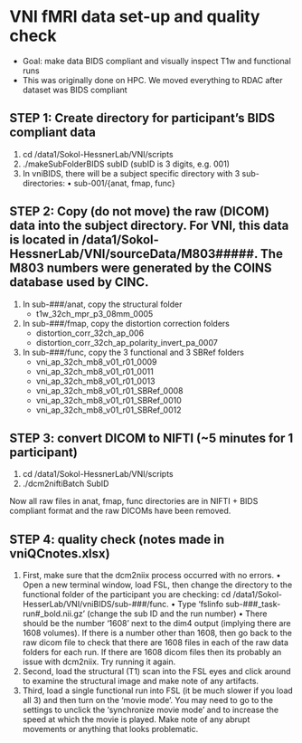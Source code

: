 # VNI fMRI data set-up and quality check 
-	Goal: make data BIDS compliant and visually inspect T1w and functional runs 	
- 	This was originally done on HPC. We moved everything to RDAC after dataset was BIDS compliant 

## STEP 1: Create directory for participant’s BIDS compliant data
1. cd /data1/Sokol-HessnerLab/VNI/scripts
2. ./makeSubFolderBIDS subID (subID is 3 digits, e.g. 001)
3. In vniBIDS, there will be a subject specific directory with 3 sub-directories:
•	sub-001/{anat, fmap, func}

## STEP 2: Copy (do not move) the raw (DICOM) data into the subject directory. For VNI, this data is located in /data1/Sokol-HessnerLab/VNI/sourceData/M803#####. The M803 numbers were generated by the COINS database used by CINC.
1. In sub-###/anat, copy the structural folder 
    * t1w_32ch_mpr_p3_08mm_0005
2. In sub-###/fmap, copy the distortion correction folders
    * distortion_corr_32ch_ap_006
    * distortion_corr_32ch_ap_polarity_invert_pa_0007
3. In sub-###/func, copy the 3 functional and 3 SBRef folders
    * vni_ap_32ch_mb8_v01_r01_0009
    * vni_ap_32ch_mb8_v01_r01_0011
    * vni_ap_32ch_mb8_v01_r01_0013
    * vni_ap_32ch_mb8_v01_r01_SBRef_0008
    * vni_ap_32ch_mb8_v01_r01_SBRef_0010
    * vni_ap_32ch_mb8_v01_r01_SBRef_0012

## STEP 3: convert DICOM to NIFTI (~5 minutes for 1 participant)
1. cd /data1/Sokol-HessnerLab/VNI/scripts
2. ./dcm2niftiBatch SubID

Now all raw files in anat, fmap, func directories are in NIFTI + BIDS compliant format and the raw DICOMs have been removed.


## STEP 4: quality check (notes made in vniQCnotes.xlsx)
1.	First, make sure that the dcm2niix process occurred with no errors. 
•	Open a new terminal window, load FSL, then change the directory to the functional folder of the participant you are checking: cd /data1/Sokol-HesserLab/VNI/vniBIDS/sub-###/func. 
•	Type ‘fslinfo sub-###_task-run#_bold.nii.gz’ (change the sub ID and the run number)
•	There should be the number ‘1608’ next to the dim4 output (implying there are 1608 volumes). If there is a number other than 1608, then go back to the raw dicom file to check that there are 1608 files in each of the raw data folders for each run. If there are 1608 dicom files then its probably an issue with dcm2niix. Try running it again. 
2.	Second, load the structural (T1) scan into the FSL eyes and click around to examine the structural image and make note of any artifacts.
3.	Third, load a single functional run into FSL (it be much slower if you load all 3) and then turn on the ‘movie mode’. You may need to go to the settings to unclick the ‘synchronize movie mode’ and to increase the speed at which the movie is played. Make note of any abrupt movements or anything that looks problematic.


